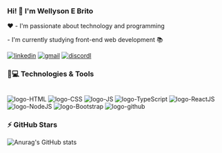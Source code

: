 ### Hi! 👋 I'm Wellyson E Brito

<p>❤️ - I'm passionate about technology and programming</p>
<p> - I'm currently studying front-end web development 📚</p>

[![linkedin](https://img.shields.io/badge/LinkedIn-0077B5?style=for-the-badge&logo=linkedin&logoColor=white)](https://www.linkedin.com/in/wellison-e-brito-67a237210/)
[![gmail](https://img.shields.io/badge/Gmail-D14836?style=for-the-badge&logo=gmail&logoColor=white)]()
[![discordl](https://img.shields.io/badge/Discord-7289DA?style=for-the-badge&logo=discord&logoColor=white)](https://www.linkedin.com/in/wellison-e-brito-67a237210/)

### 🚀💻 Technologies & Tools

<div style="display:inline-block"><br>
<img src="https://img.shields.io/badge/HTML5-E34F26?style=for-the-badge&logo=html5&logoColor=white" alt="logo-HTML">
<img src="https://img.shields.io/badge/CSS3-1572B6?style=for-the-badge&logo=css3&logoColor=white" alt="logo-CSS">
<img src="https://img.shields.io/badge/JavaScript-F7DF1E?style=for-the-badge&logo=javascript&logoColor=black" alt="logo-JS">
<img src="https://img.shields.io/badge/TypeScript-007ACC?style=for-the-badge&logo=typescript&logoColor=white" alt="logo-TypeScript">
<img src="https://img.shields.io/badge/React-20232A?style=for-the-badge&logo=react&logoColor=61DAFB" alt="logo-ReactJS">
<img src="https://img.shields.io/badge/Node.js-43853D?style=for-the-badge&logo=node.js&logoColor=white" alt="logo-NodeJS">
<img src="https://img.shields.io/badge/Bootstrap-563D7C?style=for-the-badge&logo=bootstrap&logoColor=white" alt="logo-Bootstrap">
<img src="https://img.shields.io/badge/GitHub-100000?style=for-the-badge&logo=github&logoColor=white" alt="logo-github">

</div></br>

### ⚡ GitHub Stars

![Anurag's GitHub stats](https://github-readme-stats.vercel.app/api?username=WBGreenArrow&show_icons=true&theme=radical)



